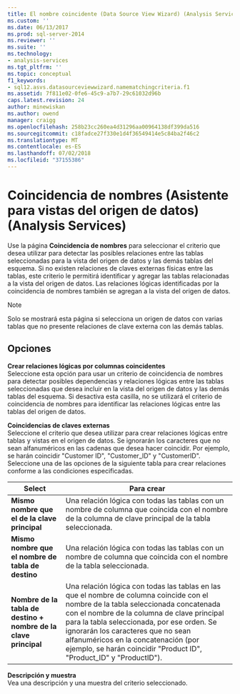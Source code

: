 ```yaml
---
title: El nombre coincidente (Data Source View Wizard) (Analysis Services) | Microsoft Docs
ms.custom: ''
ms.date: 06/13/2017
ms.prod: sql-server-2014
ms.reviewer: ''
ms.suite: ''
ms.technology:
- analysis-services
ms.tgt_pltfrm: ''
ms.topic: conceptual
f1_keywords:
- sql12.asvs.datasourceviewwizard.namematchingcriteria.f1
ms.assetid: 7f811e02-0fe6-45c9-a7b7-29c61032d96b
caps.latest.revision: 24
author: minewiskan
ms.author: owend
manager: craigg
ms.openlocfilehash: 258b23cc260ea4d31296aa00964138df399da516
ms.sourcegitcommit: c18fadce27f330e1d4f36549414e5c84ba2f46c2
ms.translationtype: MT
ms.contentlocale: es-ES
ms.lasthandoff: 07/02/2018
ms.locfileid: "37155386"
---
```

# <a name="name-matching-data-source-view-wizard-analysis-services"></a>Coincidencia de nombres (Asistente para vistas del origen de datos) (Analysis Services)
  Use la página **Coincidencia de nombres** para seleccionar el criterio que desea utilizar para detectar las posibles relaciones entre las tablas seleccionadas para la vista del origen de datos y las demás tablas del esquema. Si no existen relaciones de claves externas físicas entre las tablas, este criterio le permitirá identificar y agregar las tablas relacionadas a la vista del origen de datos. Las relaciones lógicas identificadas por la coincidencia de nombres también se agregan a la vista del origen de datos.  
  
> [!NOTE]  
>  Solo se mostrará esta página si selecciona un origen de datos con varias tablas que no presente relaciones de clave externa con las demás tablas.  
  
## <a name="options"></a>Opciones  
 **Crear relaciones lógicas por columnas coincidentes**  
 Seleccione esta opción para usar un criterio de coincidencia de nombres para detectar posibles dependencias y relaciones lógicas entre las tablas seleccionadas que desea incluir en la vista del origen de datos y las demás tablas del esquema. Si desactiva esta casilla, no se utilizará el criterio de coincidencia de nombres para identificar las relaciones lógicas entre las tablas del origen de datos.  
  
 **Coincidencias de claves externas**  
 Seleccione el criterio que desea utilizar para crear relaciones lógicas entre tablas y vistas en el origen de datos. Se ignorarán los caracteres que no sean alfanuméricos en las cadenas que desea hacer coincidir. Por ejemplo, se harán coincidir "Customer ID", "Customer_ID" y "CustomerID". Seleccione una de las opciones de la siguiente tabla para crear relaciones conforme a las condiciones especificadas.  
  
|Select|Para crear|  
|------------|---------------|  
|**Mismo nombre que el de la clave principal**|Una relación lógica con todas las tablas con un nombre de columna que coincida con el nombre de la columna de clave principal de la tabla seleccionada.|  
|**Mismo nombre que el nombre de tabla de destino**|Una relación lógica con todas las tablas con un nombre de columna que coincida con el nombre de la tabla seleccionada.|  
|**Nombre de la tabla de destino + nombre de la clave principal**|Una relación lógica con todas las tablas en las que el nombre de columna coincide con el nombre de la tabla seleccionada concatenada con el nombre de la columna de clave principal para la tabla seleccionada, por ese orden. Se ignorarán los caracteres que no sean alfanuméricos en la concatenación (por ejemplo, se harán coincidir "Product ID", "Product_ID" y "ProductID").|  
  
 **Descripción y muestra**  
 Vea una descripción y una muestra del criterio seleccionado.  
  
  
